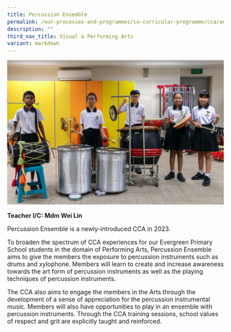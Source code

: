 ```yaml
---
title: Percussion Ensemble
permalink: /our-processes-and-programmes/co-curricular-programme/cca/aesthetics/percussion-ensemble/
description: ""
third_nav_title: Visual & Performing Arts
variant: markdown
---
```

![](/images/CCA%20Photos/img_3163.jpg)

**Teacher I/C:  Mdm Wei Lin** 


Percussion Ensemble is a newly-introduced CCA in 2023.  
  
To broaden the spectrum of CCA experiences for our Evergreen Primary School students in the domain of Performing Arts, Percussion Ensemble aims to give the members the exposure to percussion instruments such as drums and xylophone. Members will learn to create and increase awareness towards the art form of percussion instruments as well as the playing techniques of percussion instruments.  
  
The CCA also aims to engage the members in the Arts through the development of a sense of appreciation for the percussion instrumental music. Members will also have opportunities to play in an ensemble with percussion instruments. Through the CCA training sessions, school values of respect and grit are explicitly taught and reinforced.

